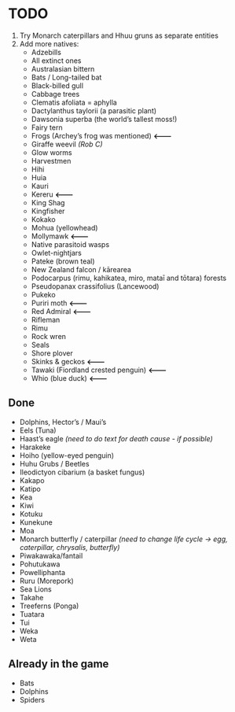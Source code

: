 # TODO

1. Try Monarch caterpillars and Hhuu gruns as separate entities
2. Add more natives:
    - Adzebills
    - All extinct ones
    - Australasian bittern
    - Bats / Long-tailed bat
    - Black-billed gull
    - Cabbage trees
    - Clematis afoliata = aphylla
    - Dactylanthus taylorii (a parasitic plant)
    - Dawsonia superba (the world’s tallest moss!)
    - Fairy tern
    - Frogs (Archey’s frog was mentioned) **<---**
    - Giraffe weevil _(Rob C)_
    - Glow worms
    - Harvestmen
    - Hihi
    - Huia
    - Kauri
    - Kereru **<---**
    - King Shag
    - Kingfisher
    - Kokako
    - Mohua (yellowhead)
    - Mollymawk **<---**
    - Native parasitoid wasps
    - Owlet-nightjars
    - Pateke (brown teal)
    - New Zealand falcon / kārearea
    - Podocarpus (rimu, kahikatea, miro, mataī and tōtara) forests
    - Pseudopanax crassifolius (Lancewood)
    - Pukeko
    - Puriri moth **<---**
    - Red Admiral **<---**
    - Rifleman
    - Rimu
    - Rock wren
    - Seals
    - Shore plover
    - Skinks & geckos **<---**
    - Tawaki (Fiordland crested penguin) **<---**
    - Whio (blue duck) **<---**

## Done

- Dolphins, Hector’s / Maui’s
- Eels (Tuna)
- Haast’s eagle _(need to do text for death cause - if possible)_
- Harakeke
- Hoiho (yellow-eyed penguin)
- Huhu Grubs / Beetles
- Ileodictyon cibarium (a basket fungus)
- Kakapo
- Katipo
- Kea
- Kiwi
- Kotuku
- Kunekune
- Moa
- Monarch butterfly / caterpillar _(need to change life cycle -> egg, caterpillar, chrysalis, butterfly)_
- Piwakawaka/fantail
- Pohutukawa
- Powelliphanta
- Ruru (Morepork)
- Sea Lions
- Takahe
- Treeferns (Ponga)
- Tuatara
- Tui
- Weka
- Weta

## Already in the game

- Bats
- Dolphins
- Spiders
